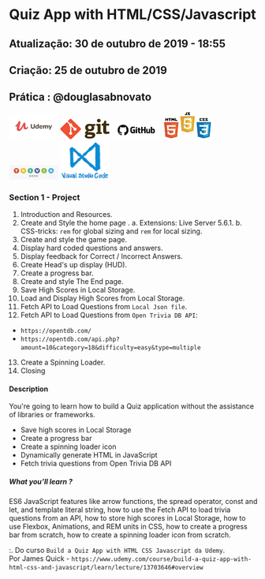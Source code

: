 # Quiz App with HTML/CSS/Javascript

## Atualização: 30 de outubro de 2019 - 18:55
## Criação: 25 de outubro de 2019
## Prática : @douglasabnovato

![Udemy](/images/logo-udemy.png)
![Git](/images/logo-git.png)
![GitHub](/images/logo-github.png)
![HTML/CSS/JS](/images/logo-html-css-js.jpeg)
![TRIVIA](/images/logo-trivia.jpg)
![VSCode](/images/logo-VSCode.png) 

### Section 1 - Project
1. Introduction and Resources. 
2. Create and Style the home page .
a. Extensions: Live Server 5.6.1.
b. CSS-tricks: `rem` for global sizing and `rem` for local sizing.
3. Create and style the game page.
4. Display hard coded questions and answers.
5. Display feedback for Correct / Incorrect Answers.
6. Create Head's up display (HUD).
7. Create a progress bar.
8. Create and style The End page.
9. Save High Scores in Local Storage. 
10. Load and Display High Scores from Local Storage. 
11. Fetch API to Load Questions from `Local Json file`.
12. Fetch API to Load Questions from `Open Trivia DB API`:<br>
- `https://opentdb.com/`
- `https://opentdb.com/api.php?amount=10&category=18&difficulty=easy&type=multiple`
13. Create a Spinning Loader. 
14. Closing

#### Description

You're going to learn how to build a Quiz application without the assistance of libraries or frameworks. 

- Save high scores in Local Storage
- Create a progress bar
- Create a spinning loader icon
- Dynamically generate HTML in JavaScript
- Fetch trivia questions from Open Trivia DB API

##### What you’ll learn ?

ES6 JavaScript features like arrow functions, the spread operator, const and let, and template literal string, how to use the Fetch API to load trivia questions from an API, how to store high scores in Local Storage, how to use Flexbox, Animations, and REM units in CSS, how to create a progress bar from scratch, how to create a spinning loader icon from scratch.

:. Do curso `Build a Quiz App with HTML CSS Javascript da Udemy`.<br>
Por James Quick - `https://www.udemy.com/course/build-a-quiz-app-with-html-css-and-javascript/learn/lecture/13703646#overview`